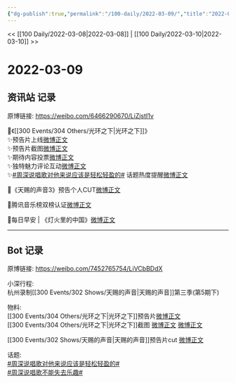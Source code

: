 ```yaml
---
{"dg-publish":true,"permalink":"/100-daily/2022-03-09/","title":"2022-03-09"}
---
```



<< [[100 Daily/2022-03-08\|2022-03-08]] | [[100 Daily/2022-03-10\|2022-03-10]] >>

# 2022-03-09

## 资讯站 记录

原博链接: https://weibo.com/6466290670/LiZjstI1v

🌟《[[300 Events/304 Others/光环之下\|光环之下]]》  
✨预告片上线[微博正文](https://m.weibo.cn/6466290670/4745065051721785)  
✨预告片截图[微博正文](https://m.weibo.cn/6466290670/4745157541101914)  
✨期待内容投票[微博正文](https://m.weibo.cn/6466290670/4745157250910409)  
✨独特魅力评论互动[微博正文](https://m.weibo.cn/6466290670/4745157868522592)  
✨[#周深说唱歌对他来说应该是轻松轻盈的#](https://s.weibo.com/weibo?q=%23%E5%91%A8%E6%B7%B1%E8%AF%B4%E5%94%B1%E6%AD%8C%E5%AF%B9%E4%BB%96%E6%9D%A5%E8%AF%B4%E5%BA%94%E8%AF%A5%E6%98%AF%E8%BD%BB%E6%9D%BE%E8%BD%BB%E7%9B%88%E7%9A%84%23) 话题热度提醒[微博正文](https://m.weibo.cn/6466290670/4745084937438211)

🌟《天赐的声音3》预告个人CUT[微博正文](https://m.weibo.cn/6466290670/4745223819757837)

🌟腾讯音乐榜双榜认证[微博正文](https://m.weibo.cn/6466290670/4745244648413294)

🌟每日早安 | 《灯火里的中国》[微博正文](https://m.weibo.cn/6466290670/4745018436488465)

---
## Bot 记录

原博链接: https://weibo.com/7452765754/LiVCbBDdX

小深行程:  
杭州录制[[300 Events/302 Shows/天赐的声音\|天赐的声音]]第三季(第5期下)

物料:  
[[300 Events/304 Others/光环之下\|光环之下]]预告片[微博正文](https://m.weibo.cn/6524418754/4745063684901692)  
[[300 Events/304 Others/光环之下\|光环之下]]截图 [微博正文](https://m.weibo.cn/6524418754/4744746582410334) [微博正文](https://m.weibo.cn/6524418754/4745108975256118)

[[300 Events/302 Shows/天赐的声音\|天赐的声音]]预告片cut [微博正文](https://m.weibo.cn/6466290670/4745223819757837)

话题:  
[#周深说唱歌对他来说应该是轻松轻盈的#](https://s.weibo.com/weibo?q=%23%E5%91%A8%E6%B7%B1%E8%AF%B4%E5%94%B1%E6%AD%8C%E5%AF%B9%E4%BB%96%E6%9D%A5%E8%AF%B4%E5%BA%94%E8%AF%A5%E6%98%AF%E8%BD%BB%E6%9D%BE%E8%BD%BB%E7%9B%88%E7%9A%84%23)  
[#周深说唱歌不能失去乐趣#](https://s.weibo.com/weibo?q=%23%E5%91%A8%E6%B7%B1%E8%AF%B4%E5%94%B1%E6%AD%8C%E4%B8%8D%E8%83%BD%E5%A4%B1%E5%8E%BB%E4%B9%90%E8%B6%A3%23)
